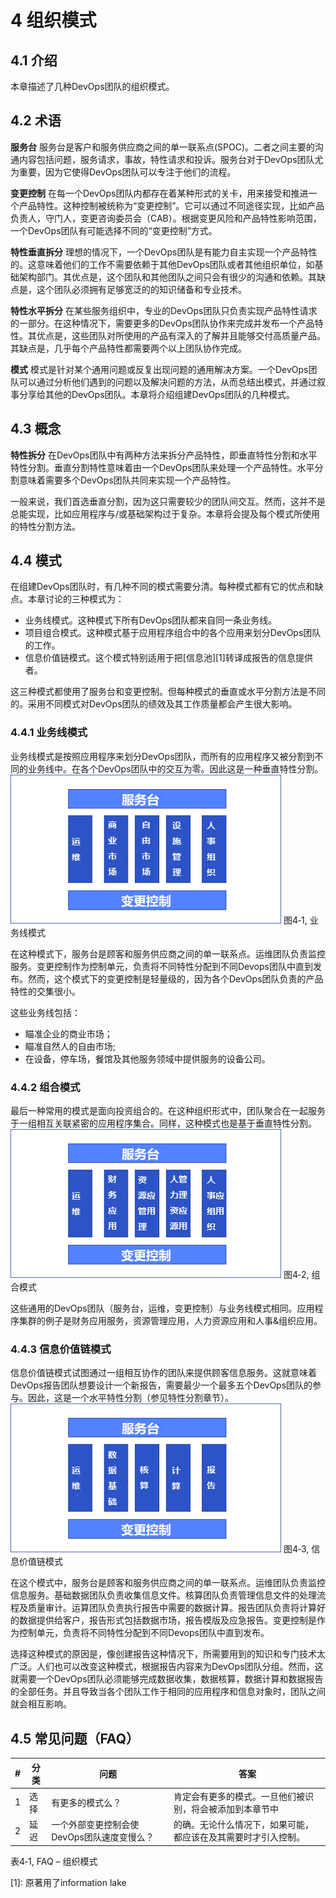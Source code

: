# 4 组织模式

## 4.1 介绍
本章描述了几种DevOps团队的组织模式。

## 4.2 术语
**服务台**
服务台是客户和服务供应商之间的单一联系点(SPOC)。二者之间主要的沟通内容包括问题，服务请求，事故，特性请求和投诉。服务台对于DevOps团队尤为重要，因为它使得DevOps团队可以专注于他们的流程。

**变更控制**
在每一个DevOps团队内都存在着某种形式的关卡，用来接受和推进一个产品特性。这种控制被统称为“变更控制”。它可以通过不同途径实现，比如产品负责人，守门人，变更咨询委员会（CAB）。根据变更风险和产品特性影响范围，一个DevOps团队有可能选择不同的“变更控制”方式。

**特性垂直拆分**
理想的情况下，一个DevOps团队是有能力自主实现一个产品特性的。这意味着他们的工作不需要依赖于其他DevOps团队或者其他组织单位，如基础架构部门。其优点是，这个团队和其他团队之间只会有很少的沟通和依赖。其缺点是，这个团队必须拥有足够宽泛的的知识储备和专业技术。

**特性水平拆分**
在某些服务组织中，专业的DevOps团队只负责实现产品特性请求的一部分。在这种情况下，需要更多的DevOps团队协作来完成并发布一个产品特性。其优点是，这些团队对所使用的产品有深入的了解并且能够交付高质量产品。其缺点是，几乎每个产品特性都需要两个以上团队协作完成。

**模式**
模式是针对某个通用问题或反复出现问题的通用解决方案。[]()一个DevOps团队可以通过分析他们遇到的问题以及解决问题的方法，从而总结出模式，并通过叙事分享给其他的DevOps团队。本章将介绍组建DevOps团队的几种模式。

## 4.3  概念
**特性拆分**
在DevOps团队中有两种方法来拆分产品特性，即垂直特性分割和水平特性分割。垂直分割特性意味着由一个DevOps团队来处理一个产品特性。水平分割意味着需要多个DevOps团队共同来实现一个产品特性。

一般来说，我们首选垂直分割，因为这只需要较少的团队间交互。然而，这并不是总能实现，比如应用程序与/或基础架构过于复杂。本章将会提及每个模式所使用的特性分割方法。

## 4.4 模式
在组建DevOps团队时，有几种不同的模式需要分清。每种模式都有它的优点和缺点。本章讨论的三种模式为：
*  业务线模式。这种模式下所有DevOps团队都来自同一条业务线。
*  项目组合模式。这种模式基于应用程序组合中的各个应用来划分DevOps团队的工作。
*  信息价值链模式。这个模式特别适用于把[信息池][1]转译成报告的信息提供者。

这三种模式都使用了服务台和变更控制。但每种模式的垂直或水平分割方法是不同的。采用不同模式对DevOps团队的绩效及其工作质量都会产生很大影响。

### 4.4.1 业务线模式
业务线模式是按照应用程序来划分DevOps团队，而所有的应用程序又被分割到不同的业务线中。在各个DevOps团队中的交互为零。因此这是一种垂直特性分割。
![img](./pics/Chapter_4_cn/clip_image001_cn.png)
图4‑1, 业务线模式

在这种模式下，服务台是顾客和服务供应商之间的单一联系点。运维团队负责监控服务。变更控制作为控制单元，负责将不同特性分配到不同Devops团队中直到发布。然而，这个模式下的变更控制是轻量级的，因为各个DevOps团队负责的产品特性的交集很小。

这些业务线包括：
*  瞄准企业的商业市场；
*  瞄准自然人的自由市场;
*  在设备，停车场，餐馆及其他服务领域中提供服务的设备公司。

### 4.4.2 组合模式
最后一种常用的模式是面向投资组合的。在这种组织形式中，团队聚合在一起服务于一组相互关联紧密的应用程序集合。同样，这种模式也是基于垂直特性分割。
![img](./pics/Chapter_4_cn/clip_image002_cn.png)
图4‑2, 组合模式

这些通用的DevOps团队（服务台，运维，变更控制）与业务线模式相同。应用程序集群的例子是财务应用服务，资源管理应用，人力资源应用和人事&组织应用。

### 4.4.3 信息价值链模式  
信息价值链模式试图通过一组相互协作的团队来提供顾客信息服务。这就意味着DevOps报告团队想要设计一个新报告，需要最少一个最多五个DevOps团队的参与。因此，这是一个水平特性分割（参见特性分割章节）。
![img](./pics/Chapter_4_cn/clip_image003_cn.png)
图4‑3, 信息价值链模式

在这个模式中，服务台是顾客和服务供应商之间的单一联系点。运维团队负责监控信息服务。基础数据团队负责收集信息文件。核算团队负责管理信息文件的处理流程及质量审计。运算团队负责执行报告中需要的数据计算。报告团队负责将计算好的数据提供给客户，报告形式包括数据市场，报告模版及应急报告。变更控制是作为控制单元，负责将不同特性分配到不同Devops团队中直到发布。

选择这种模式的原因是，像创建报告这种情况下，所需要用到的知识和专门技术太广泛。人们也可以改变这种模式，根据报告内容来为DevOps团队分组。然而，这就需要一个DevOps团队必须能够完成数据收集，数据核算，数据计算和数据报告的全部任务。并且导致当各个团队工作于相同的应用程序和信息对象时，团队之间就会相互影响。

## 4.5 常见问题（FAQ）

| **#** | **分类** | **问题**                              | **答案**                                                 |
| ----- | ---------------- | ------------------------------------------ | ------------------------------------------------------------ |
| 1     | 选择             | 有更多的模式么？                       | 肯定会有更多的模式。一旦他们被识别，将会被添加到本章节中 |
| 2     | 延迟             | 一个外部变更控制会使DevOps团队速度变慢么？ | 的确。无论什么情况下，如果可能，都应该在及其需要时才引入控制。 |
表4‑1, FAQ – 组织模式

[1]: 原著用了information lake
